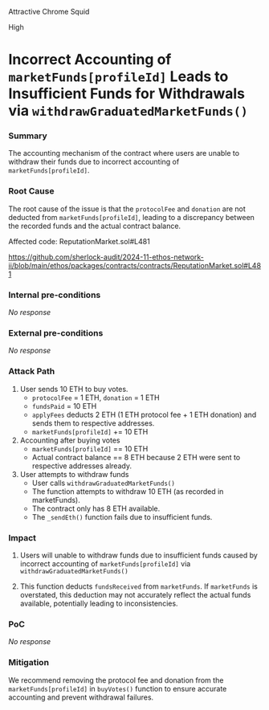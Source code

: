Attractive Chrome Squid

High

# Incorrect Accounting of `marketFunds[profileId]` Leads to Insufficient Funds for Withdrawals via `withdrawGraduatedMarketFunds()`

### Summary

The accounting mechanism of the contract where users are unable to withdraw their funds due to incorrect accounting of `marketFunds[profileId]`.

### Root Cause
The root cause of the issue is that the `protocolFee` and `donation` are not deducted from `marketFunds[profileId]`, leading to a discrepancy between the recorded funds and the actual contract balance.

Affected code: 
ReputationMarket.sol#L481

https://github.com/sherlock-audit/2024-11-ethos-network-ii/blob/main/ethos/packages/contracts/contracts/ReputationMarket.sol#L481

### Internal pre-conditions

_No response_

### External pre-conditions

_No response_

### Attack Path

1. User sends 10 ETH to buy votes.
    * `protocolFee` = 1 ETH, `donation` = 1 ETH
    * `fundsPaid` = 10 ETH
    * `applyFees` deducts 2 ETH (1 ETH protocol fee + 1 ETH donation) and sends them to respective addresses.
    * `marketFunds[profileId]` += 10 ETH
2. Accounting after buying votes
    * `marketFunds[profileId]` == 10 ETH
    * Actual contract balance == 8 ETH because 2 ETH were sent to respective addresses already.
3. User attempts to withdraw funds
    * User calls `withdrawGraduatedMarketFunds()`
    * The function attempts to withdraw 10 ETH (as recorded in marketFunds).
    * The contract only has 8 ETH available.
    * The `_sendEth()` function fails due to insufficient funds.

### Impact

1. Users will unable to withdraw funds due to insufficient funds caused by incorrect accounting of `marketFunds[profileId]` via `withdrawGraduatedMarketFunds()`

2. This function deducts `fundsReceived` from `marketFunds`. If `marketFunds` is overstated, this deduction may not accurately reflect the actual funds available, potentially leading to inconsistencies.

### PoC

_No response_

### Mitigation

We recommend removing the protocol fee and donation from the `marketFunds[profileId]` in `buyVotes()` function to ensure accurate accounting and prevent withdrawal failures.